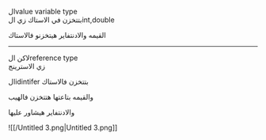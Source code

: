الvalue variable type  
بتتخزن في الاستاك زي الint,double  

القيمه والادنتفاير هيتخزنو فالاستاك

---

لاكن الreference type  
زي الاسترينج  

الidintifer بتتخزن فالاستاك

والقيمه بتاعتها هتتخزن فالهيب

والادنتفاير هيشاور عليها

![[/Untitled 3.png|Untitled 3.png]]